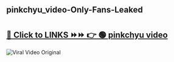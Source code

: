 
 ## pinkchyu_video-Only-Fans-Leaked

# <h2><a href="https://clipsfans.com/pinkchyu_video&ref=git">🔗 Click to LINKS ⏩⏩ 👉 🟢 pinkchyu video </a></h2>

<a href="https://clipsfans.com/pinkchyu_video&ref=git" rel="nofollow" data-target="animated-image.originalLink"><img src="https://i.ibb.co.com/xMMVF88/686577567.gif" alt="Viral Video Original" style="max-width: 100%; display: inline-block;" data-target="animated-image.originalImage"></a>
